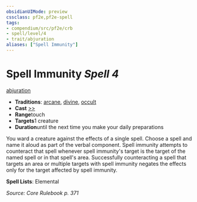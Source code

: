 ```yaml
---
obsidianUIMode: preview
cssclass: pf2e,pf2e-spell
tags:
- compendium/src/pf2e/crb
- spell/level/4
- trait/abjuration
aliases: ["Spell Immunity"]
---
```

# Spell Immunity *Spell 4*   
[abjuration](../../Rules/traits/abjuration.md)  

- **Traditions**: [arcane](../../Rules/traits/arcane.md), [divine](../../Rules/traits/divine.md), [occult](../../Rules/traits/occult.md)
- **Cast** [>>](../../Rules/core-rulebook/chapter-9-playing-the-game.md#Actions "Two-Action") 
- **Range**touch
- **Targets**1 creature
- **Duration**until the next time you make your daily preparations

You ward a creature against the effects of a single spell. Choose a spell and name it aloud as part of the verbal component. Spell immunity attempts to counteract that spell whenever spell immunity's target is the target of the named spell or in that spell's area. Successfully counteracting a spell that targets an area or multiple targets with spell immunity negates the effects only for the target affected by spell immunity.

**Spell Lists**: Elemental

*Source: Core Rulebook p. 371*